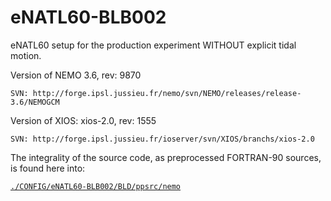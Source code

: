 # eNATL60-BLB002


eNATL60 setup for the production experiment WITHOUT explicit tidal motion.

Version of NEMO 3.6, rev: 9870

`SVN: http://forge.ipsl.jussieu.fr/nemo/svn/NEMO/releases/release-3.6/NEMOGCM`

Version of XIOS: xios-2.0, rev: 1555

`SVN: http://forge.ipsl.jussieu.fr/ioserver/svn/XIOS/branchs/xios-2.0`

The integrality of the source code, as preprocessed FORTRAN-90 sources, is found here into:

[`./CONFIG/eNATL60-BLB002/BLD/ppsrc/nemo`](https://github.com/meom-configurations/eNATL60-BLB002/tree/master/CONFIG/eNATL60_LIM3/BLD/ppsrc/nemo)

                                                
